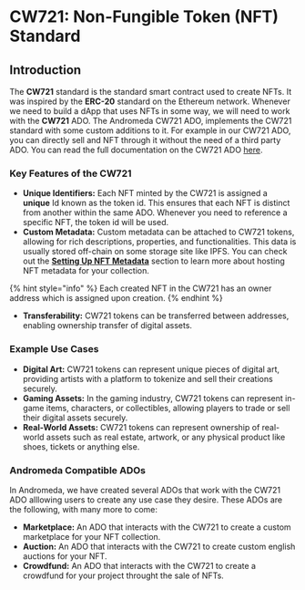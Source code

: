 # CW721: Non-Fungible Token (NFT) Standard

## Introduction

The **CW721** standard is the standard smart contract used to create NFTs. It was inspired by the **ERC-20** standard on the Ethereum network. Whenever we need to build a dApp that uses NFTs in some way, we will need to work with the **CW721** ADO. The Andromeda CW721 ADO, implements the CW721 standard with some custom additions to it. For example in our CW721 ADO, you can directly sell and NFT through it without the need of a third party ADO. You can read the full documentation on the CW721 ADO [here](https://docs.andromedaprotocol.io/andromeda/andromeda-digital-objects/cw721).

### Key Features of the CW721

* **Unique Identifiers:** Each NFT minted by the CW721 is assigned a **unique** Id known as the token id. This ensures that each NFT is distinct from another within the same ADO. Whenever you need to reference a specific NFT, the token id will be used.
* **Custom Metadata:** Custom metadata can be attached to CW721 tokens, allowing for rich descriptions, properties, and functionalities. This data is usually stored off-chain on some storage site like IPFS. You can check out the [**Setting Up NFT Metadata**](../../guides-and-examples/ado-builder/building-your-first-nft-collection/setting-up-nft-metadata.md) section to learn more about hosting NFT metadata for your collection.

{% hint style="info" %}
Each created NFT in the CW721 has an owner address which is assigned upon creation.
{% endhint %}

* **Transferability:** CW721 tokens can be transferred between addresses, enabling ownership transfer of digital assets.&#x20;

### Example Use Cases

* **Digital Art:** CW721 tokens can represent unique pieces of digital art, providing artists with a platform to tokenize and sell their creations securely.
* **Gaming Assets:** In the gaming industry, CW721 tokens can represent in-game items, characters, or collectibles, allowing players to trade or sell their digital assets securely.
* **Real-World Assets:** CW721 tokens can represent ownership of real-world assets such as real estate, artwork, or any physical product like shoes, tickets or anything else.

### Andromeda Compatible ADOs&#x20;

In Andromeda, we have created several ADOs that work with the CW721 ADO alllowing users to create any use case they desire. These ADOs are the following, with many more to come:

* **Marketplace:** An ADO that interacts with the CW721 to create a custom marketplace for your NFT collection.
* **Auction:** An ADO that interacts with the CW721 to create custom english auctions for your NFT.
* **Crowdfund:** An ADO that interacts with the CW721 to create a crowdfund for your project throught the sale of NFTs.
